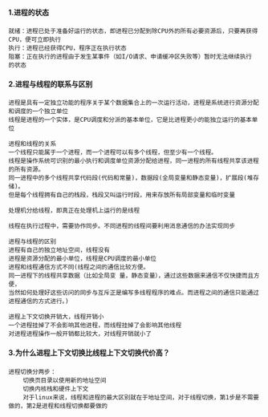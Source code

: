 #### 1.进程的状态
    就绪：进程已处于准备好运行的状态，即进程已分配到除CPU外的所有必要资源后，只要再获得CPU，便可立即执行
    执行：进程已经获得CPU，程序正在执行状态
    阻塞：正在执行的进程由于发生某事件（如I/O请求、申请缓冲区失败等）暂时无法继续执行 的状态
#### 2.进程与线程的联系与区别
    进程是具有一定独立功能的程序关于某个数据集合上的一次运行活动，进程是系统进行资源分配和调度的一个独立单位
    线程是进程的一个实体，是CPU调度和分派的基本单位，它是比进程更小的能独立运行的基本单位
    
    进程和线程的关系
    一个线程只能属于一个进程，而一个进程可以有多个线程，但至少有一个线程。
    线程是操作系统可识别的最小执行和调度单位资源分配给进程，同一进程的所有线程共享该进程的所有资源。
    同一进程中的多个线程共享代码段(代码和常量)，数据段(全局变量和静态变量)，扩展段(堆存储)。
    但是每个线程拥有自己的栈段，栈段又叫运行时段，用来存放所有局部变量和临时变量
  
    处理机分给线程，即真正在处理机上运行的是线程
    
    线程在执行过程中，需要协作同步。不同进程的线程间要利用消息通信的办法实现同步
    
    进程与线程的区别
    进程有自己的独立地址空间，线程没有
    进程是资源分配的最小单位，线程是CPU调度的最小单位
    进程和线程通信方式不同(线程之间的通信比较方便。
    同一进程下的线程共享数据（比如全局变 量，静态变量），通过这些数据来通信不仅快捷而且方便，
    当然如何处理好这些访问的同步与互斥正是编写多线程程序的难点。而进程之间的通信只能通过进程通信的方式进行。)
    
    进程上下文切换开销大，线程开销小
    一个进程挂掉了不会影响其他进程，而线程挂掉了会影响其他线程
    对进程进程操作一般开销都比较大，对线程开销就小了
#### 3.为什么进程上下文切换比线程上下文切换代价高？
    进程切换分两步：
        切换页目录以使用新的地址空间
        切换内核栈和硬件上下文
        对于linux来说，线程和进程的最大区别就在于地址空间，对于线程切换，第1步是不需要做的，第2是进程和线程切换都要做的
        